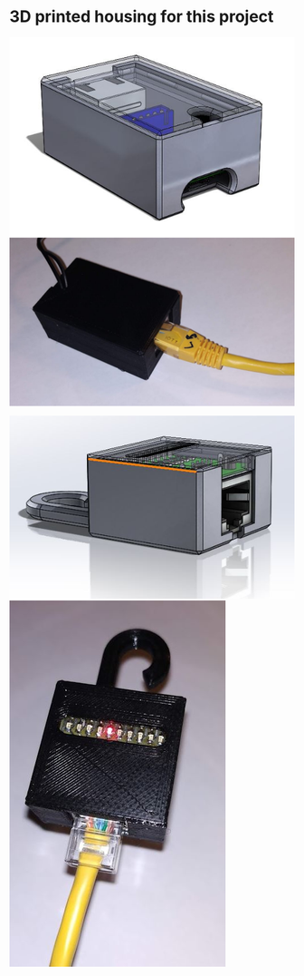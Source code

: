 # 3D printed housing for this project

![Master housing](https://raw.githubusercontent.com/s54mtb/cabletester/main/img/master_h_rend.JPG)
![Master housing](https://raw.githubusercontent.com/s54mtb/cabletester/main/img/master_housing.JPG)

![Slave housing](https://raw.githubusercontent.com/s54mtb/cabletester/main/img/slave_h_rend.JPG)
![Slave housing](https://raw.githubusercontent.com/s54mtb/cabletester/main/img/slave_housing.JPG)
